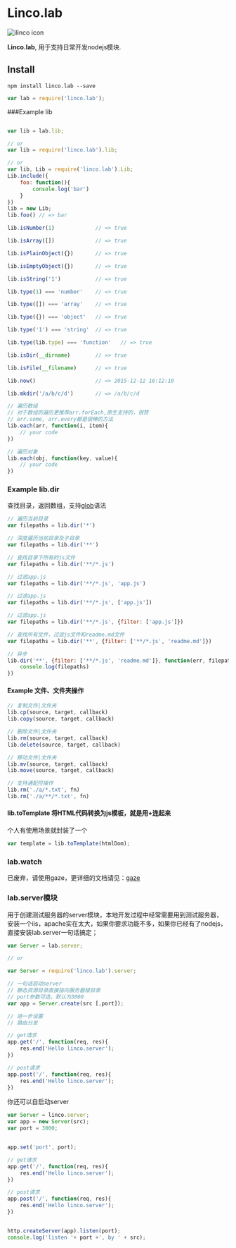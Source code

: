 # Linco.lab
![ilinco icon](http://ilinco.com/images/logo.png)

**Linco.lab**, 用于支持日常开发nodejs模块.

## Install
```
npm install linco.lab --save
```
```js
var lab = require('linco.lab');
```


###Example lib
```js

var lib = lab.lib;

// or
var lib = require('linco.lab').lib;

// or
var lib, Lib = require('linco.lab').Lib;
Lib.include({
    foo: function(){
        console.log('bar')
    }
})
lib = new Lib;
lib.foo() // => bar
```

```js
lib.isNumber(1)             // => true

lib.isArray([])             // => true

lib.isPlainObject({})       // => true

lib.isEmptyObject({})       // => true

lib.isString('1')           // => true

lib.type(1) === 'number'    // => true

lib.type([]) === 'array'    // => true

lib.type({}) === 'object'   // => true

lib.type('1') === 'string'  // => true

lib.type(lib.type) === 'function'   // => true

```

```js
lib.isDir(__dirname)        // => true

lib.isFile(__filename)      // => true
```

```js
lib.now()                   // => 2015-12-12 16:12:10

lib.mkdir('/a/b/c/d')       // => /a/b/c/d
```

```js
// 遍历数组
// 对于数组的遍历更推荐arr.forEach,原生支持的，很赞
// arr.some, arr.every都是很棒的方法
lib.each(arr, function(i, item){
    // your code
})

// 遍历对象
lib.each(obj, function(key, value){
    // your code
})
```

### Example lib.dir
查找目录，返回数组，支持[glob](https://www.npmjs.com/package/glob)语法
```js
// 遍历当前目录
var filepaths = lib.dir('*')

// 深度遍历当前目录及子目录
var filepaths = lib.dir('**')

// 查找目录下所有的js文件
var filepaths = lib.dir('**/*.js')

// 过滤app.js
var filepaths = lib.dir('**/*.js', 'app.js')

// 过滤app.js
var filepaths = lib.dir('**/*.js', ['app.js'])

// 过滤app.js
var filepaths = lib.dir('**/*.js', {filter: ['app.js']})

// 查找所有文件，过滤js文件和readme.md文件
var filepaths = lib.dir('**', {filter: ['**/*.js', 'readme.md']})

// 异步
lib.dir('**', {filter: ['**/*.js', 'readme.md']}, function(err, filepaths){
    console.log(filepaths)
})
```

#### Example 文件、文件夹操作
```js
// 复制文件|文件夹
lib.cp(source, target, callback)
lib.copy(source, target, callback)

// 删除文件|文件夹
lib.rm(source, target, callback)
lib.delete(source, target, callback)

// 移动文件|文件夹
lib.mv(source, target, callback)
lib.move(source, target, callback)

// 支持通配符操作
lib.rm('./a/*.txt', fn)
lib.rm('./a/**/*.txt', fn)
```

#### lib.toTemplate 将HTML代码转换为js模板，就是用+连起来
个人有使用场景就封装了一个

```js
var template = lib.toTemplate(htmlDom);

```

### lab.watch
已废弃，请使用gaze，更详细的文档请见：[gaze](https://www.npmjs.com/package/gaze)

### lab.server模块
用于创建测试服务器的server模块，本地开发过程中经常需要用到测试服务器，安装一个iis，apache实在太大，如果你要求功能不多，如果你已经有了nodejs，直接安装lab.server一句话搞定；

```js
var Server = lab.server;

// or

var Server = require('linco.lab').server;

// 一句话启动server
// 静态资源目录直接指向服务器根目录
// port参数可选，默认为3000
var app = Server.create(src [,port]);

// 进一步设置
// 路由分发

// get请求
app.get('/', function(req, res){
    res.end('Hello linco.server');
})

// post请求
app.post('/', function(req, res){
    res.end('Hello linco.server');
})
```

你还可以自启动server

```js
var Server = linco.server;
var app = new Server(src);
var port = 3000;


app.set('port', port);

// get请求
app.get('/', function(req, res){
    res.end('Hello linco.server');
})

// post请求
app.post('/', function(req, res){
    res.end('Hello linco.server');
})


http.createServer(app).listen(port);
console.log('listen '+ port +', by ' + src);
```
